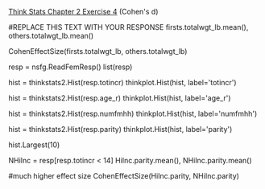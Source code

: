 [Think Stats Chapter 2 Exercise 4](http://greenteapress.com/thinkstats2/html/thinkstats2003.html#toc24) (Cohen's d)

#REPLACE THIS TEXT WITH YOUR RESPONSE
firsts.totalwgt_lb.mean(), others.totalwgt_lb.mean()

CohenEffectSize(firsts.totalwgt_lb, others.totalwgt_lb)

resp = nsfg.ReadFemResp()
list(resp)

hist = thinkstats2.Hist(resp.totincr)
thinkplot.Hist(hist, label='totincr')

hist = thinkstats2.Hist(resp.age_r)
thinkplot.Hist(hist, label='age_r')

hist = thinkstats2.Hist(resp.numfmhh)
thinkplot.Hist(hist, label='numfmhh')

hist = thinkstats2.Hist(resp.parity)
thinkplot.Hist(hist, label='parity')

hist.Largest(10)

NHiInc = resp[resp.totincr < 14]
HiInc.parity.mean(), NHiInc.parity.mean()

#much higher effect size
CohenEffectSize(HiInc.parity, NHiInc.parity)